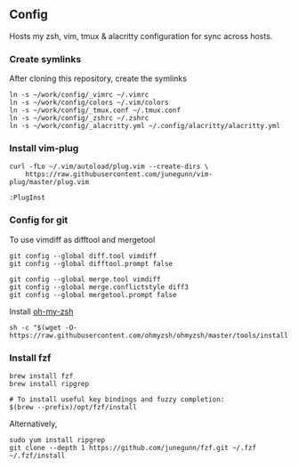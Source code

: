## Config
Hosts my zsh, vim, tmux & alacritty configuration for sync across hosts.

### Create symlinks
After cloning this repository, create the symlinks
```
ln -s ~/work/config/_vimrc ~/.vimrc
ln -s ~/work/config/colors ~/.vim/colors
ln -s ~/work/config/_tmux.conf ~/.tmux.conf
ln -s ~/work/config/_zshrc ~/.zshrc
ln -s ~/work/config/_alacritty.yml ~/.config/alacritty/alacritty.yml
```
### Install vim-plug
```shell
curl -fLo ~/.vim/autoload/plug.vim --create-dirs \
    https://raw.githubusercontent.com/junegunn/vim-plug/master/plug.vim
```
```shell
:PlugInst
```
### Config for git
To use vimdiff as difftool and mergetool
```shell
git config --global diff.tool vimdiff
git config --global difftool.prompt false
```
```shell
git config --global merge.tool vimdiff
git config --global merge.conflictstyle diff3
git config --global mergetool.prompt false
```
Install [oh-my-zsh](https://github.com/ohmyzsh/ohmyzsh)
```shell
sh -c "$(wget -O- https://raw.githubusercontent.com/ohmyzsh/ohmyzsh/master/tools/install.sh)"
```

### Install fzf
```shell
brew install fzf
brew install ripgrep

# To install useful key bindings and fuzzy completion:
$(brew --prefix)/opt/fzf/install
```
Alternatively,
```shell
sudo yum install ripgrep
git clone --depth 1 https://github.com/junegunn/fzf.git ~/.fzf
~/.fzf/install
```
